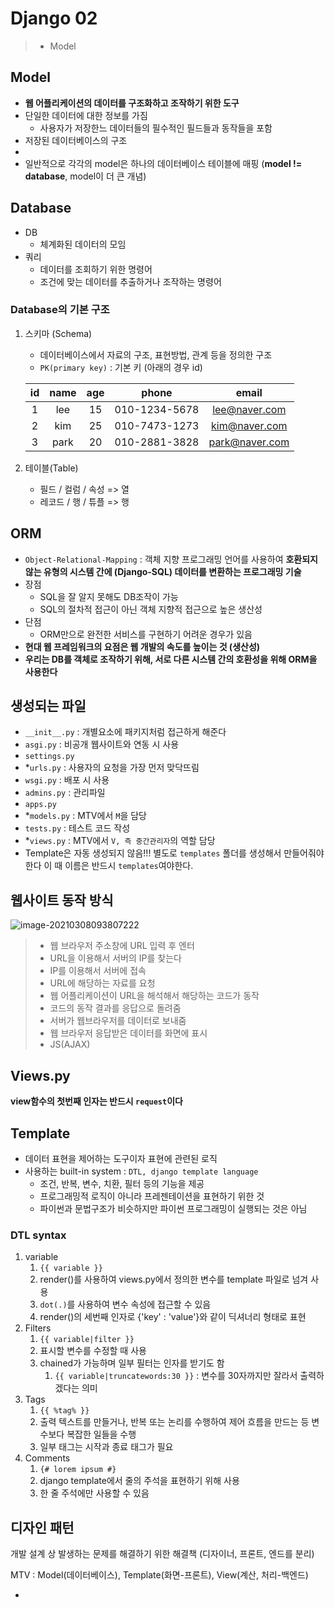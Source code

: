 # Django 02

> - Model

## Model

- **웹 어플리케이션의 데이터를 구조화하고 조작하기 위한 도구** 
- 단일한 데이터에 대한 정보를 가짐
  - 사용자가 저장한느 데이터들의 필수적인 필드들과 동작들을 포함
- 저장된 데이터베이스의 구조
- 
- 일반적으로 각각의 model은 하나의 데이터베이스 테이블에 매핑 (**model != database**, model이 더 큰 개념)



## Database

- DB
  - 체계화된 데이터의 모임
- 쿼리
  - 데이터를 조회하기 위한 명령어 
  - 조건에 맞는 데이터를 추출하거나 조작하는 명령어

### Database의 기본 구조

1. 스키마 (Schema)

   - 데이터베이스에서 자료의 구조, 표현방법, 관계 등을 정의한 구조
   - `PK(primary key)` : 기본 키 (아래의 경우 id)

   |  id  | name | age  |     phone     |     email      |
   | :--: | :--: | :--: | :-----------: | :------------: |
   |  1   | lee  |  15  | 010-1234-5678 | lee@naver.com  |
   |  2   | kim  |  25  | 010-7473-1273 | kim@naver.com  |
   |  3   | park |  20  | 010-2881-3828 | park@naver.com |

   

2. 테이블(Table)

   - 필드 / 컬럼 / 속성  => 열
   - 레코드 / 행 / 튜플  => 행



## ORM

- `Object-Relational-Mapping` : 객체 지향 프로그래밍 언어를 사용하여 **호환되지 않는 유형의 시스템 간에 (Django-SQL) 데이터를 변환하는 프로그래밍 기술**
- 장점
  - SQL을 잘 알지 못해도 DB조작이 가능 
  - SQL의 절차적 접근이 아닌 객체 지향적 접근으로 높은 생산성
- 단점
  - ORM만으로 완전한 서비스를 구현하기 어려운 경우가 있음
- **현대 웹 프레임워크의 요점은 웹 개발의 속도를 높이는 것 (생산성)**
- **우리는 DB를 객체로 조작하기 위해, 서로 다른 시스템 간의 호환성을 위해 ORM을 사용한다**













## 생성되는 파일


- `__init__.py` : 개별요소에 패키지처럼 접근하게 해준다 
- `asgi.py` : 비공개 웹사이트와 연동 시 사용
- `settings.py`
- *`urls.py` : 사용자의 요청을 가장 먼저 맞닥뜨림 
- `wsgi.py` : 배포 시 사용
- `admins.py` : 관리파일
- `apps.py` 
- *`models.py` : MTV에서 `M`을 담당
- `tests.py` : 테스트 코드 작성
- *`views.py` : MTV에서 `V, 즉 중간관리자`의 역할 담당
- Template은 자동 생성되지 않음!!! 별도로 `templates` 폴더를 생성해서 만들어줘야 한다 이 때 이름은 반드시 `templates`여야한다.

## 웹사이트 동작 방식

![image-20210308093807222](C:\Users\leejo\AppData\Roaming\Typora\typora-user-images\image-20210308093807222.png)

> - 웹 브라우저 주소창에 URL 입력 후 엔터
> - URL을 이용해서 서버의 IP를 찾는다
> - IP를 이용해서 서버에 접속
> - URL에 해당하는 자료를 요청
> - 웹 어플리케이션이 URL을 해석해서 해당하는 코드가 동작
> - 코드의 동작 결과를 응답으로 돌려줌
> - 서버가 웹브라우저를 데이터로 보내줌
> - 웹 브라우저 응답받은 데이터를 화면에 표시 
> - JS(AJAX)

## Views.py

**view함수의 첫번째 인자는 반드시 `request`이다**



## Template

- 데이터 표현을 제어하는 도구이자 표현에 관련된 로직
- 사용하는 built-in system : `DTL, django template language`
  - 조건, 반복, 변수, 치환, 필터 등의 기능을 제공
  - 프로그래밍적 로직이 아니라 프레젠테이션을 표현하기 위한 것 
  - 파이썬과 문법구조가 비슷하지만 파이썬 프로그래밍이 실행되는 것은 아님 

### DTL syntax 

1. variable
   1. `{{ variable }}`
   2. render()를 사용하여 views.py에서 정의한 변수를 template 파일로 넘겨 사용
   3. `dot(.)`를 사용하여 변수 속성에 접근할 수 있음
   4. render()의 세번째 인자로 {'key' : 'value'}와 같이 딕셔너리 형태로  표현
2. Filters
   1. `{{ variable|filter }}`
   2. 표시할 변수를 수정할 때 사용
   3. chained가 가능하며 일부 필터는 인자를 받기도 함 
      1. `{{ variable|truncatewords:30 }}` : 변수를 30자까지만 잘라서 출력하겠다는 의미 
3. Tags
   1. `{{ %tag% }}`
   2. 출력 텍스트를 만들거나, 반복 또는 논리를 수행하여 제어 흐름을 만드는 등 변수보다 복잡한 일들을 수행
   3. 일부 태그는 시작과 종료 태그가 필요
4. Comments
   1. `{# lorem ipsum #}`
   2. django template에서 줄의 주석을 표현하기 위해 사용
   3. 한 줄 주석에만 사용할 수 있음

## 디자인 패턴 

개발 설계 상 발생하는 문제를 해결하기 위한 해결책 (디자이너, 프론트, 엔드를 분리)

MTV : Model(데이터베이스), Template(화면-프론트), View(계산, 처리-백엔드)



- 